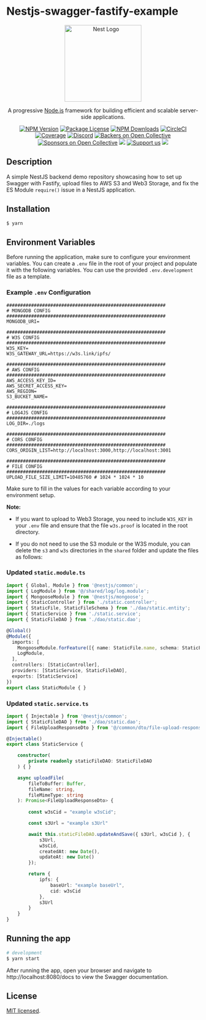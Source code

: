 # Nestjs-swagger-fastify-example

<p align="center">
  <a href="http://nestjs.com/" target="blank"><img src="https://nestjs.com/img/logo-small.svg" width="200" alt="Nest Logo" /></a>
</p>

[circleci-image]: https://img.shields.io/circleci/build/github/nestjs/nest/master?token=abc123def456
[circleci-url]: https://circleci.com/gh/nestjs/nest

  <p align="center">A progressive <a href="http://nodejs.org" target="_blank">Node.js</a> framework for building efficient and scalable server-side applications.</p>
    <p align="center">
<a href="https://www.npmjs.com/~nestjscore" target="_blank"><img src="https://img.shields.io/npm/v/@nestjs/core.svg" alt="NPM Version" /></a>
<a href="https://www.npmjs.com/~nestjscore" target="_blank"><img src="https://img.shields.io/npm/l/@nestjs/core.svg" alt="Package License" /></a>
<a href="https://www.npmjs.com/~nestjscore" target="_blank"><img src="https://img.shields.io/npm/dm/@nestjs/common.svg" alt="NPM Downloads" /></a>
<a href="https://circleci.com/gh/nestjs/nest" target="_blank"><img src="https://img.shields.io/circleci/build/github/nestjs/nest/master" alt="CircleCI" /></a>
<a href="https://coveralls.io/github/nestjs/nest?branch=master" target="_blank"><img src="https://coveralls.io/repos/github/nestjs/nest/badge.svg?branch=master#9" alt="Coverage" /></a>
<a href="https://discord.gg/G7Qnnhy" target="_blank"><img src="https://img.shields.io/badge/discord-online-brightgreen.svg" alt="Discord"/></a>
<a href="https://opencollective.com/nest#backer" target="_blank"><img src="https://opencollective.com/nest/backers/badge.svg" alt="Backers on Open Collective" /></a>
<a href="https://opencollective.com/nest#sponsor" target="_blank"><img src="https://opencollective.com/nest/sponsors/badge.svg" alt="Sponsors on Open Collective" /></a>
  <a href="https://paypal.me/kamilmysliwiec" target="_blank"><img src="https://img.shields.io/badge/Donate-PayPal-ff3f59.svg"/></a>
    <a href="https://opencollective.com/nest#sponsor"  target="_blank"><img src="https://img.shields.io/badge/Support%20us-Open%20Collective-41B883.svg" alt="Support us"></a>
  <a href="https://twitter.com/nestframework" target="_blank"><img src="https://img.shields.io/twitter/follow/nestframework.svg?style=social&label=Follow"></a>
</p>
  <!--[![Backers on Open Collective](https://opencollective.com/nest/backers/badge.svg)](https://opencollective.com/nest#backer)
  [![Sponsors on Open Collective](https://opencollective.com/nest/sponsors/badge.svg)](https://opencollective.com/nest#sponsor)-->

## Description

A simple NestJS backend demo repository showcasing how to set up Swagger with Fastify, upload files to AWS S3 and Web3 Storage, and fix the ES Module `require()` issue in a NestJS application.

## Installation

```bash
$ yarn
```

## Environment Variables

Before running the application, make sure to configure your environment variables. You can create a `.env` file in the root of your project and populate it with the following variables. You can use the provided `.env.development` file as a template.

### Example `.env` Configuration

```plaintext
##########################################################
# MONGODB CONFIG
##########################################################
MONGODB_URI=

##########################################################
# W3S CONFIG
##########################################################
W3S_KEY=
W3S_GATEWAY_URL=https://w3s.link/ipfs/

##########################################################
# AWS CONFIG
##########################################################
AWS_ACCESS_KEY_ID=
AWS_SECRET_ACCESS_KEY=
AWS_REGION=
S3_BUCKET_NAME=

##########################################################
# LOG4JS CONFIG
##########################################################
LOG_DIR=./logs

##########################################################
# CORS CONFIG
##########################################################
CORS_ORIGIN_LIST=http://localhost:3000,http://localhost:3001

##########################################################
# FILE CONFIG
##########################################################
UPLOAD_FILE_SIZE_LIMIT=10485760 # 1024 * 1024 * 10
```

Make sure to fill in the values for each variable according to your environment setup.

**Note:** 
- If you want to upload to Web3 Storage, you need to include `W3S_KEY` in your `.env` file and ensure that the file `w3s.proof` is located in the root directory.

- If you do not need to use the S3 module or the W3S module, you can delete the `s3` and `w3s` directories in the `shared` folder and update the files as follows:

### Updated `static.module.ts`
```ts
import { Global, Module } from '@nestjs/common';
import { LogModule } from '@/shared/log/log.module';
import { MongooseModule } from '@nestjs/mongoose';
import { StaticController } from './static.controller';
import { StaticFile, StaticFileSchema } from './dao/static.entity';
import { StaticService } from './static.service';
import { StaticFileDAO } from './dao/static.dao';

@Global()
@Module({
  imports: [
    MongooseModule.forFeature([{ name: StaticFile.name, schema: StaticFileSchema }]),
    LogModule,
  ],
  controllers: [StaticController],
  providers: [StaticService, StaticFileDAO],
  exports: [StaticService]
})
export class StaticModule { }
```

### Updated `static.service.ts`
```ts
import { Injectable } from '@nestjs/common';
import { StaticFileDAO } from './dao/static.dao';
import { FileUploadResponseDto } from '@/common/dto/file-upload-response.dto';

@Injectable()
export class StaticService {

    constructor(
        private readonly staticFileDAO: StaticFileDAO
    ) { }

    async uploadFile(
        fileToBuffer: Buffer,
        fileName: string,
        fileMimeType: string
    ): Promise<FileUploadResponseDto> {
        
        const w3sCid = "example w3sCid";

        const s3Url = "example s3Url"

        await this.staticFileDAO.updateAndSave({ s3Url, w3sCid }, {
            s3Url,
            w3sCid,
            createdAt: new Date(),
            updateAt: new Date()
        });

        return {
            ipfs: {
                baseUrl: "example baseUrl",
                cid: w3sCid
            },
            s3Url
        }
    }
}
```

## Running the app

```bash
# development
$ yarn start
```
After running the app, open your browser and navigate to http://localhost:8080/docs to view the Swagger documentation.

## License

[MIT licensed](LICENSE).